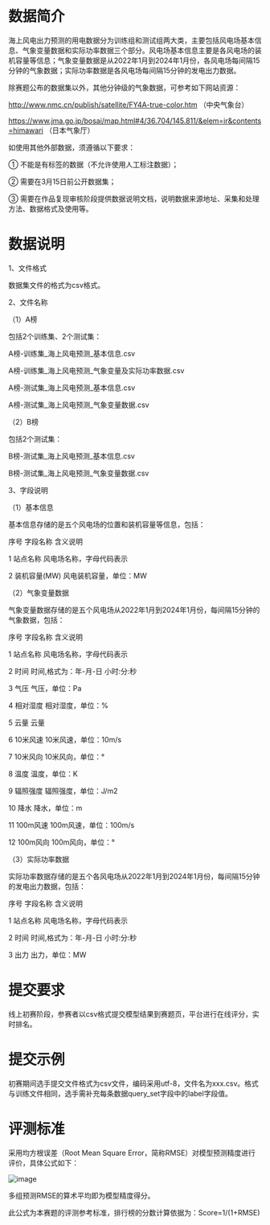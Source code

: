 # 数据简介

海上风电出力预测的用电数据分为训练组和测试组两大类，主要包括风电场基本信息、气象变量数据和实际功率数据三个部分。风电场基本信息主要是各风电场的装机容量等信息；气象变量数据是从2022年1月到2024年1月份，各风电场每间隔15分钟的气象数据；实际功率数据是各风电场每间隔15分钟的发电出力数据。

除赛题公布的数据集以外，其他分钟级的气象数据，可参考如下网站资源：

http://www.nmc.cn/publish/satellite/FY4A-true-color.htm （中央气象台）

https://www.jma.go.jp/bosai/map.html#4/36.704/145.811/&elem=ir&contents=himawari （日本气象厅）

如使用其他外部数据，须遵循以下要求：

① 不能是有标签的数据（不允许使用人工标注数据）；

② 需要在3月15日前公开数据集；

③ 需要在作品复现审核阶段提供数据说明文档，说明数据来源地址、采集和处理方法、数据格式及使用等。

# 数据说明

1、文件格式

数据集文件的格式为csv格式。

2、文件名称

（1）A榜

包括2个训练集、2个测试集：

A榜-训练集_海上风电预测_基本信息.csv

A榜-训练集_海上风电预测_气象变量及实际功率数据.csv

A榜-测试集_海上风电预测_基本信息.csv

A榜-测试集_海上风电预测_气象变量数据.csv

（2）B榜

包括2个测试集：

B榜-测试集_海上风电预测_基本信息.csv

B榜-测试集_海上风电预测_气象变量数据.csv

3、字段说明

（1）基本信息

基本信息存储的是五个风电场的位置和装机容量等信息，包括：

序号	字段名称	含义说明

1	站点名称	风电场名称，字母代码表示

2	装机容量(MW)	风电装机容量，单位：MW

（2）气象变量数据

气象变量数据存储的是五个风电场从2022年1月到2024年1月份，每间隔15分钟的气象数据，包括：

序号	字段名称	含义说明

1	站点名称	风电场名称，字母代码表示

2	时间	时间,格式为：年-月-日 小时:分:秒

3	气压	气压，单位：Pa

4	相对湿度	相对湿度，单位：%

5	云量	云量

6	10米风速	10米风速，单位：10m/s

7	10米风向	10米风向，单位：°

8	温度	温度，单位：K

9	辐照强度	辐照强度，单位：J/m2

10	降水	降水，单位：m

11	100m风速	100m风速，单位：100m/s

12	100m风向	100m风向，单位：°

（3）实际功率数据

实际功率数据存储的是五个各风电场从2022年1月到2024年1月份，每间隔15分钟的发电出力数据，包括：

序号	字段名称	含义说明

1	站点名称	风电场名称，字母代码表示

2	时间	时间,格式为：年-月-日 小时:分:秒

3	出力	出力，单位：MW

# 提交要求

线上初赛阶段，参赛者以csv格式提交模型结果到赛题页，平台进行在线评分，实时排名。

# 提交示例

初赛期间选手提交文件格式为csv文件，编码采用utf-8，文件名为xxx.csv。格式与训练文件相同，选手需补充每条数据query_set字段中的label字段值。

# 评测标准

采用均方根误差（Root Mean Square Error，简称RMSE）对模型预测精度进行评价，具体公式如下：

![image](https://github.com/QInzhengk/Math-Model-and-Machine-Learning/assets/49054536/ab4fbd16-d1e7-4fff-bc3a-ddac73fcc19a)

多组预测RMSE的算术平均即为模型精度得分。

此公式为本赛题的评测参考标准，排行榜的分数计算依据为：Score=1/(1+RMSE)

